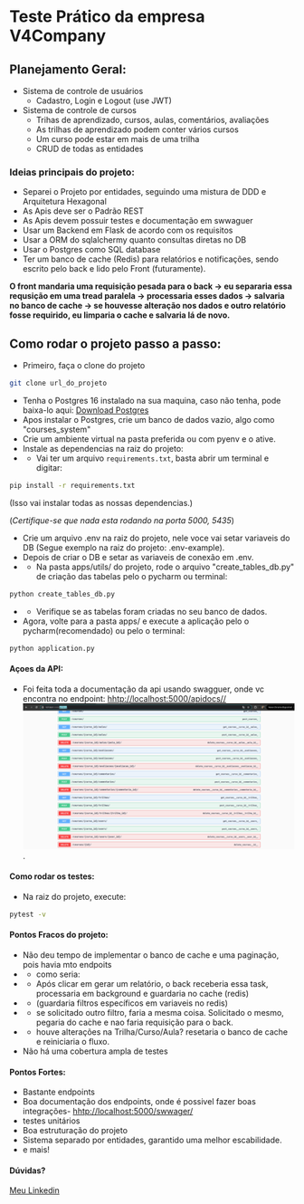 # Teste Prático da empresa V4Company

## Planejamento Geral:



- Sistema de controle de usuários
    - Cadastro, Login e Logout (use JWT)
- Sistema de controle de cursos
    - Trihas de aprendizado, cursos, aulas, comentários, avaliações
    - As trilhas de aprendizado podem conter vários cursos
    - Um curso pode estar em mais de uma trilha
    - CRUD de todas as entidades
  
### Ideias principais do projeto:

- Separei o Projeto por entidades, seguindo uma mistura de DDD e Arquitetura Hexagonal
- As Apis deve ser o Padrão REST
- As Apis devem possuir testes e documentação em swwaguer
- Usar um Backend em Flask de acordo com os requisitos
- Usar a ORM do sqlalchermy quanto consultas diretas no DB
- Usar o Postgres como SQL database
- Ter um banco de cache (Redis) para relatórios e notificações, sendo escrito pelo back e lido pelo Front (futuramente).

**O front mandaria uma requisição pesada para o back -> eu separaria essa requsição em uma tread paralela -> processaria esses dados -> salvaria no banco de cache -> se houvesse alteração nos dados e outro relatório fosse requirido, eu limparia o cache e salvaria lá de novo.**


## Como rodar o projeto passo a passo:

- Primeiro, faça o clone do projeto 
```bash
git clone url_do_projeto
```
- Tenha o Postgres 16 instalado na sua maquina, caso não tenha, pode baixa-lo aqui: [Download Postgres](https://www.postgresql.org/download/linux/debian/)
- Apos instalar o Postgres, crie um banco de dados vazio, algo como "courses_system" 
- Crie um ambiente virtual na pasta preferida ou com pyenv e o ative.
- Instale as dependencias na raiz do projeto:
- - Vai ter um arquivo `requirements.txt`, basta abrir um terminal e digitar:

````bash
pip install -r requirements.txt
````
(Isso vai instalar todas as nossas dependencias.)

(_Certifique-se que nada esta rodando na porta 5000, 5435_)
 
- Crie um arquivo .env na raiz do projeto, nele voce vai setar variaveis do DB (Segue exemplo na raiz do projeto: .env-example).
- Depois de criar o DB e setar as variaveis de conexão em .env.
- - Na pasta apps/utils/ do projeto, rode o arquivo "create_tables_db.py" de criação das tabelas pelo o pycharm ou terminal:
````bash
python create_tables_db.py
````

- - Verifique se as tabelas foram criadas no seu banco de dados.
- Agora, volte para a pasta apps/ e execute a aplicação pelo o pycharm(recomendado) ou pelo o terminal:

````bash
python application.py
````

#### Açoes da API:
- Foi feita toda a documentação da api usando swagguer, onde vc encontra no endpoint: [hhtp://localhost:5000/apidocs//]() ![dia](swwaguer.png).
#### Como rodar os testes:
- Na raiz do projeto, execute:
````bash
pytest -v 
````
#### Pontos Fracos do projeto:
- Não deu tempo de implementar o banco de cache e uma paginação, pois havia mto endpoits
- - como seria:
- - Após clicar em gerar um relatório, o back receberia essa task, processaria em background e guardaria no cache (redis)
- - (guardaria filtros específicos em variaveis no redis) 
- - se solicitado outro filtro, faria a mesma coisa. Solicitado o mesmo, pegaria do cache e nao faria requisição para o back.
- - houve alterações na Trilha/Curso/Aula? resetaria o banco de cache e reiniciaria o fluxo.
- Não há uma cobertura ampla de testes

#### Pontos Fortes:
- Bastante endpoints
- Boa documentação dos endpoints, onde é possivel fazer boas integrações- [hhtp://localhost:5000/swwager/]()
- testes unitários
- Boa estruturação do projeto
- Sistema separado por entidades, garantido uma melhor escabilidade.
- e mais!

#### Dúvidas? 
[Meu Linkedin](https://www.linkedin.com/in/ryan-victor-alves/)
